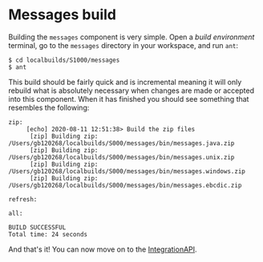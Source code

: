 # Messages build

Building the `messages` component is very simple. Open a _build environment_ terminal, go to the `messages` directory in your workspace, and run `ant`:
```shell
$ cd localbuilds/S1000/messages
$ ant
```
This build should be fairly quick and is incremental meaning it will only rebuild what is absolutely necessary when changes are made or accepted into this component. When it has finished you should see something that resembles the following:
```
zip:
     [echo] 2020-08-11 12:51:38> Build the zip files
      [zip] Building zip: /Users/gb120268/localbuilds/S000/messages/bin/messages.java.zip
      [zip] Building zip: /Users/gb120268/localbuilds/S000/messages/bin/messages.unix.zip
      [zip] Building zip: /Users/gb120268/localbuilds/S000/messages/bin/messages.windows.zip
      [zip] Building zip: /Users/gb120268/localbuilds/S000/messages/bin/messages.ebcdic.zip

refresh:

all:

BUILD SUCCESSFUL
Total time: 24 seconds
```

And that's it! You can now move on to the [IntegrationAPI](./integrationapi.md).